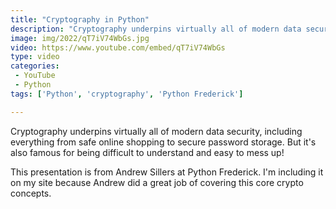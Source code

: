 ```yaml
---
title: "Cryptography in Python"
description: "Cryptography underpins virtually all of modern data security, including everything from safe online shopping to secure password storage. But it's also famous for being difficult to understand and easy to mess up!"
image: img/2022/qT7iV74WbGs.jpg
video: https://www.youtube.com/embed/qT7iV74WbGs
type: video
categories:
 - YouTube
 - Python
tags: ['Python', 'cryptography', 'Python Frederick']

---
```


Cryptography underpins virtually all of modern data security, including everything from safe online shopping to secure password storage. But it's also famous for being difficult to understand and easy to mess up!

This presentation is from Andrew Sillers at Python Frederick.
I'm including it on my site because Andrew did a great job of covering this core crypto concepts.
